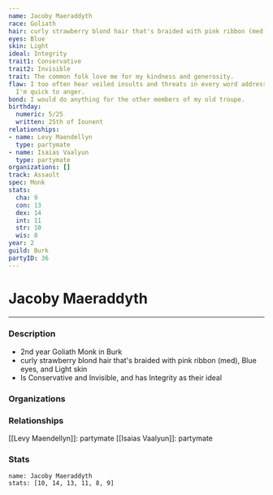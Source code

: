```yaml
---
name: Jacoby Maeraddyth
race: Goliath
hair: curly strawberry blond hair that's braided with pink ribbon (med)
eyes: Blue
skin: Light
ideal: Integrity
trait1: Conservative
trait2: Invisible
trait: The common folk love me for my kindness and generosity.
flaw: I too often hear veiled insults and threats in every word addressed to me, and
  I'm quick to anger.
bond: I would do anything for the other members of my old troupe.
birthday:
  numeric: 5/25
  written: 25th of Iounent
relationships:
- name: Levy Maendellyn
  type: partymate
- name: Isaias Vaalyun
  type: partymate
organizations: []
track: Assault
spec: Monk
stats:
  cha: 9
  con: 13
  dex: 14
  int: 11
  str: 10
  wis: 8
year: 2
guild: Burk
partyID: 36
---
```

# Jacoby Maeraddyth
---
### Description
- 2nd year Goliath Monk in Burk
- curly strawberry blond hair that's braided with pink ribbon (med), Blue eyes, and Light skin
- Is Conservative and Invisible, and has Integrity as their ideal

### Organizations
### Relationships
[[Levy Maendellyn]]: partymate
[[Isaias Vaalyun]]: partymate
### Stats
```statblock
name: Jacoby Maeraddyth
stats: [10, 14, 13, 11, 8, 9]
```